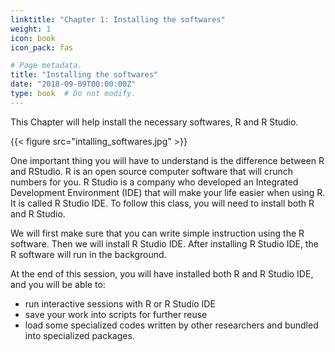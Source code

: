 ```yaml
---
linktitle: "Chapter 1: Installing the softwares"
weight: 1
icon: book
icon_pack: fas

# Page metadata.
title: "Installing the softwares"
date: "2018-09-09T00:00:00Z"
type: book  # Do not modify.
---
```


This Chapter will help install the necessary softwares, R and R Studio. 

{{< figure src="intalling_softwares.jpg" >}}  

One important thing you will have to understand is the difference between R and RStudio. R is an open source computer software that will crunch numbers for you. R Studio is a company who developed an Integrated Development Environment (IDE) that will make your life easier when using R. It is called R Studio IDE. To follow this class, you will need to install both R and R Studio. 

We will first make sure that you can write simple instruction using the R software. Then we will install R Studio IDE. After installing R Studio IDE, the R software will run in the background.

At the end of this session, you will have installed both R and R Studio IDE, and you will be able to:

+ run interactive sessions with R or R Studio IDE
+ save your work into scripts for further reuse
+ load some specialized codes written by other researchers and bundled into specialized packages.


